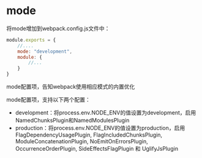 # mode
将mode增加到webpack.config.js文件中：
```js
module.exports = {
    //....
    mode: "development",
    module: {
        //...
    }
}
```
mode配置项，告知webpack使用相应模式的内置优化

mode配置项，支持以下两个配置：
* development：将process.env.NODE_ENV的值设置为development，启用NamedChunksPlugin和NamedModulesPlugin
* production：将process.env.NODE_ENV的值设置为production，启用FlagDependencyUsagePlugin, FlagIncludedChunksPlugin, ModuleConcatenationPlugin, NoEmitOnErrorsPlugin, OccurrenceOrderPlugin, SideEffectsFlagPlugin 和 UglifyJsPlugin

